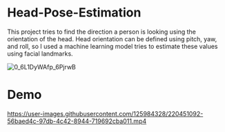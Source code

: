 # Head-Pose-Estimation
This project tries to find the direction a person is looking using the orientation of the head.
Head orientation can be defined using pitch, yaw, and roll, 
so I used a machine learning model tries to estimate these values using facial landmarks.


![0_6L1DyWAfp_6PjrwB](https://user-images.githubusercontent.com/125984328/220366692-e3686fde-eb53-470d-bac3-94f3791b6703.jpg)

# Demo

https://user-images.githubusercontent.com/125984328/220451092-56baed4c-97db-4c42-8944-719692cba011.mp4

